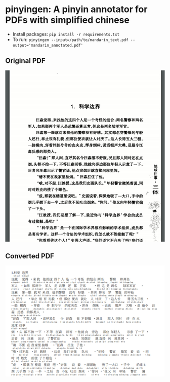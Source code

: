 pinyingen: A pinyin annotator for PDFs with simplified chinese
==============================================================
- Install packages: `pip install -r requirements.txt`
- To run: `pinyingen --input=/path/to/mandarin_text.pdf --output='mandarin_annotated.pdf'`

## Original PDF
![](original.gif)

## Converted PDF
![](converted_demo.gif)